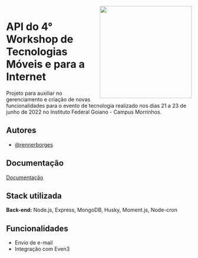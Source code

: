 <img align="right" src="https://wtmi-api.herokuapp.com/images/logoWTMI.png" width="250px">

# API do 4° Workshop de Tecnologias Móveis e para a Internet

Projeto para auxiliar no gerenciamento e criação de novas funcionalidades para o evento de tecnologia realizado nos dias 21 a 23 de junho de 2022 no Instituto Federal Goiano - Campus Morrinhos. 


## Autores

- [@rennerborges](https://github.com/RennerBorges)


## Documentação

[Documentação](https://wtmi-api.herokuapp.com/docs/)


## Stack utilizada

**Back-end:** Node.js, Express, MongoDB, Husky, Moment.js, Node-cron


## Funcionalidades

- Envio de e-mail
- Integração com Even3

